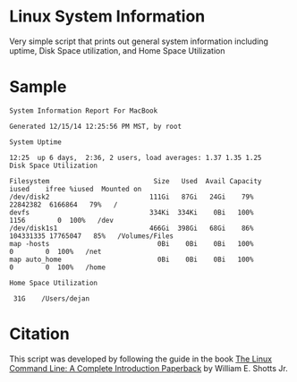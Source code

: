 Linux System Information
======================
Very simple script that prints out general system information including uptime, Disk Space utilization, and Home Space Utilization

Sample
======================
```
System Information Report For MacBook

Generated 12/15/14 12:25:56 PM MST, by root

System Uptime

12:25  up 6 days,  2:36, 2 users, load averages: 1.37 1.35 1.25
Disk Space Utilization

Filesystem                          Size   Used  Avail Capacity   iused    ifree %iused  Mounted on
/dev/disk2                         111Gi   87Gi   24Gi    79%  22842382  6166864   79%   /
devfs                              334Ki  334Ki    0Bi   100%      1156        0  100%   /dev
/dev/disk1s1                       466Gi  398Gi   68Gi    86% 104331335 17765047   85%   /Volumes/Files
map -hosts                           0Bi    0Bi    0Bi   100%         0        0  100%   /net
map auto_home                        0Bi    0Bi    0Bi   100%         0        0  100%   /home

Home Space Utilization

 31G	/Users/dejan
```

Citation
======================
This script was developed by following the guide in the book [The Linux Command Line: A Complete Introduction Paperback](http://www.amazon.com/The-Linux-Command-Line-Introduction/dp/1593273894) by William E. Shotts Jr.
